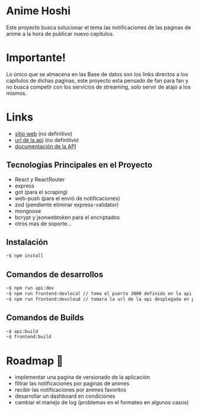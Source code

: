 # Anime Hoshi

Este proyecto busca solucionar el tema las notificaciones de las paginas de anime a la hora de publicar nuevo capítulos.

# Importante!

Lo único que se almacena en las Base de datos son los links directos a los capítulos de dichas paginas, este proyecto esta pensado de fan para fan y no busca competir con los servicios de streaming, solo servir de atajo a los mismos.

# Links

- [sitio web](https://animehoshi.vercel.app/) (no definitivo)
- [url de la api](https://scraping-api-production.up.railway.app/) (no definitivo)
- [documentación de la API](https://frovahappy.gitbook.io/anime-hoshi-docs/)

## Tecnologías Principales en el Proyecto

- React y ReactRouter
- express
- got (para el scraping)
- web-push (para el envió de notificaciones)
- zod (pendiente eliminar express-validator)
- mongoose
- bcrypt y jsonwebtoken para el encriptados
- otros mas de soporte...

## Instalación

```bash
~$ npm install
```

## Comandos de desarrollos

```bash
~$ npm run api:dev
~$ npm run frontend:devlocal // toma el puerto 3000 definido en la api
~$ npm run frontend:devcloud // tomara la url de la api desplegada en producción (cambiar en packages/frontend/.env-cmdrc.json)
```

## Comandos de Builds

```bash
~$ api:build
~$ frontend:build
```

# Roadmap 🛫

- implementar una pagina de versionado de la aplicación
- filtrar las notificaciones por paginas de animes
- recibir las notificaciones por animes favoritos
- desarrollar un dashboard en condiciones
- cambiar el manejo de log (problemas en el formateo en algunos casos)
